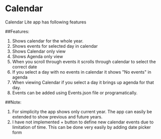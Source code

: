 # Calendar
Calendar Lite app has following features

##Features:
1. Shows calendar for the whole year. 
2. Shows events for selected day in calendar
3. Shows Calendar only view
4. Shows Agenda only view
5. When you scroll through events it scrolls through calendar to select the correct date
6. If you select a day with no events in calendar it shows "No events" in agenda
7. When viewing Calendar if you select a day it brings up agenda for that day.
8. Events can be added using Events.json file or programatically.

##Note:
1. For simplicity the app shows only current year. The app can easily be extended to show previous and future years.
2. I have not implemented + button to define new calendar events due to limitation of time. This can be done very easily by adding date picker form


